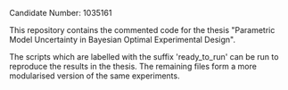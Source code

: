 Candidate Number: 1035161

This repository contains the commented code for the thesis "Parametric Model Uncertainty in
Bayesian Optimal Experimental Design".

The scripts which are labelled with the suffix 'ready_to_run' can be run to reproduce the results in the thesis.
The remaining files form a more modularised version of the same experiments. 
